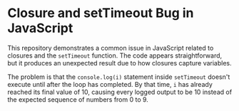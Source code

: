# Closure and setTimeout Bug in JavaScript

This repository demonstrates a common issue in JavaScript related to closures and the `setTimeout` function.  The code appears straightforward, but it produces an unexpected result due to how closures capture variables.

The problem is that the `console.log(i)` statement inside `setTimeout` doesn't execute until after the loop has completed. By that time, `i` has already reached its final value of 10, causing every logged output to be 10 instead of the expected sequence of numbers from 0 to 9.